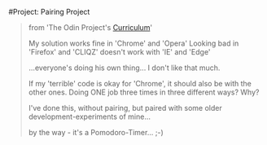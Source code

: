 #Project: Pairing Project
>
>from 'The Odin Project\'s [Curriculum](https://www.theodinproject.com/courses/web-development-101/lessons/pairing-project)'
>
>My solution works fine in 'Chrome' and 'Opera'
>Looking bad in 'Firefox' and 'CLIQZ'
>doesn't work with 'IE' and 'Edge'
>
>...everyone's doing his own thing...
>I don't like that much.
>
>If my 'terrible' code is okay for 'Chrome', it should also be with the other ones.
>Doing ONE job three times in three different ways? Why?
>
>I've done this, without pairing, but paired with some older development-experiments of mine...
>
>by the way - it's a Pomodoro-Timer... ;-)